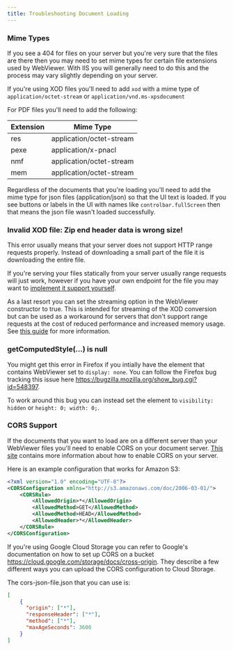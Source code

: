 ```yaml
---
title: Troubleshooting Document Loading
---
```

### Mime Types
If you see a 404 for files on your server but you're very sure that the files are there then you may need to set mime types for certain file extensions used by WebViewer. With IIS you will generally need to do this and the process may vary slightly depending on your server.

If you're using XOD files you'll need to add `xod` with a mime type of `application/octet-stream` or `application/vnd.ms-xpsdocument`

For PDF files you'll need to add the following:

|Extension|Mime Type|
|---|---|
|res|application/octet-stream|
|pexe|application/x-pnacl|
|nmf|application/octet-stream|
|mem|application/octet-stream|

Regardless of the documents that you're loading you'll need to add the mime type for json files (application/json) so that the UI text is loaded. If you see buttons or labels in the UI with names like `controlbar.fullScreen` then that means the json file wasn't loaded successfully.

### Invalid XOD file: Zip end header data is wrong size!
This error usually means that your server does not support HTTP range requests properly. Instead of downloading a small part of the file it is downloading the entire file.

If you're serving your files statically from your server usually range requests will just work, however if you have your own endpoint for the file you may want to [implement it support yourself](https://tools.ietf.org/html/rfc7233#section-2.1).

As a last resort you can set the streaming option in the WebViewer constructor to true. This is intended for streaming of the XOD conversion but can be used as a workaround for servers that don't support range requests at the cost of reduced performance and increased memory usage. See [this guide](/webviewer/guides/streaming-option.md) for more information.

### getComputedStyle(...) is null
You might get this error in Firefox if you intially have the element that contains WebViewer set to `display: none`. You can follow the Firefox bug tracking this issue here https://bugzilla.mozilla.org/show_bug.cgi?id=548397.

To work around this bug you can instead set the element to `visibility: hidden` or `height: 0; width: 0;`.

### CORS Support
If the documents that you want to load are on a different server than your WebViewer files you'll need to enable CORS on your document server. [This site](https://enable-cors.org/server.html) contains more information about how to enable CORS on your server.

Here is an example configuration that works for Amazon S3:
```xml
<?xml version="1.0" encoding="UTF-8"?>
<CORSConfiguration xmlns="http://s3.amazonaws.com/doc/2006-03-01/">
    <CORSRule>
        <AllowedOrigin>*</AllowedOrigin>
        <AllowedMethod>GET</AllowedMethod>
        <AllowedMethod>HEAD</AllowedMethod>
        <AllowedHeader>*</AllowedHeader>
    </CORSRule>
</CORSConfiguration>
```

If you're using Google Cloud Storage you can refer to Google's documentation on how to set up CORS on a bucket https://cloud.google.com/storage/docs/cross-origin.
They describe a few different ways you can upload the CORS configuration to Cloud Storage.

The cors-json-file.json that you can use is:
```json
[
    {
      "origin": ["*"],
      "responseHeader": ["*"],
      "method": ["*"],
      "maxAgeSeconds": 3600
    }
]
```
